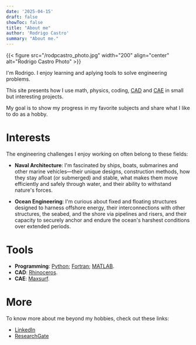 ```yaml
---
date: '2025-04-15'
draft: false
showToc: false
title: "About me"
author: 'Rodrigo Castro'
summary: "About me." 
---
```


{{< figure src="/rodpcastro_photo.jpg" width="200" align="center" alt="Rodrigo Castro Photo" >}}

<!-- <img src="/rodpcastro_photo.jpg" width="200" align="right"> -->

I'm Rodrigo. I enjoy learning and aplying tools to solve engineering problems.

This site presents how I use math, physics, coding, [CAD] and [CAE] in small but interesting projects.

My goal is to show my progress in my favorite subjects and share what I like to do as a hobby.

# Interests
The engineering challenges I enjoy working on often belong to these fields:

* **Naval Architecture**: I'm fascinated by ships, boats, submarines and other marine vehicles—their unique designs, construction methods, how they stay afloat (or submerged) and stable, what makes them move efficiently and safely through water, and their ability to withstand nature's forces.

* **Ocean Engineering**: I'm curious about fixed and floating structures designed to harness offshore energy, their interconnections with other structures, the seabed, and the shore via pipelines and risers, and their capacity to securely anchor and endure the ocean's harshest conditions over extended periods.

# Tools
* **Programming**: [Python]; [Fortran]; [MATLAB].
* **CAD**: [Rhinoceros].
* **CAE**: [Maxsurf].

# More
To know more about me beyond my hobbies, check out these links:

* [LinkedIn]
* [ResearchGate]

<!--Links-->
[CAD]: https://en.wikipedia.org/wiki/Computer-aided_design
[CAE]: https://en.wikipedia.org/wiki/Computer-aided_engineering
[Python]: https://www.python.org/
[Fortran]: https://fortran-lang.org/
[MATLAB]: https://www.mathworks.com/products/matlab.html
[Rhinoceros]: https://www.rhino3d.com/
[Maxsurf]: https://maxsurf.net/
[LinkedIn]: https://www.linkedin.com/in/rodpcastro/
[ResearchGate]: https://www.researchgate.net/profile/Rodrigo_Castro36
